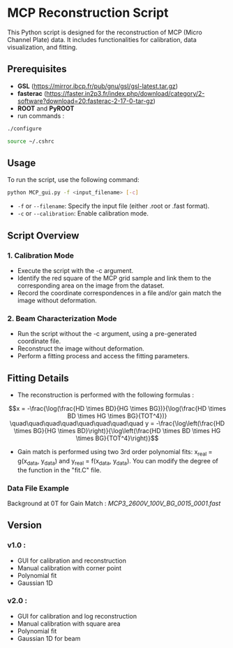 # MCP Reconstruction Script

This Python script is designed for the reconstruction of MCP (Micro Channel Plate) data. It includes functionalities for calibration, data visualization, and fitting.

## Prerequisites

- **GSL** (https://mirror.ibcp.fr/pub/gnu/gsl/gsl-latest.tar.gz)
- **fasterac** (https://faster.in2p3.fr/index.php/download/category/2-software?download=20:fasterac-2-17-0-tar-gz)
- **ROOT** and **PyROOT**
- run commands :

```bash
./configure
```

```bash
source ~/.cshrc
```
## Usage

To run the script, use the following command:

```bash
python MCP_gui.py -f <input_filename> [-c]
```

 
- `-f` or `--filename`: Specify the input file (either .root or .fast format). 
- `-c` or `--calibration`: Enable calibration mode.
## Script Overview

### 1. Calibration Mode
- Execute the script with the -c argument.
- Identify the red square of the MCP grid sample and link them to the corresponding area on the image from the dataset.
- Record the coordinate correspondences in a file and/or gain match the image without deformation.

### 2. Beam Characterization Mode
- Run the script without the -c argument, using a pre-generated coordinate file.
- Reconstruct the image without deformation.
- Perform a fitting process and access the fitting parameters.

## Fitting Details
- The reconstruction is performed with the following formulas : 
```math 
x = -\frac{\log(\frac{HD \times BD}{HG \times BG})}{\log(\frac{HD \times BD \times HG \times BG}{TOT^4})}
\quad\quad\quad\quad\quad\quad\quad\quad
 y = -\frac{\log\left(\frac{HD \times BG}{HG \times BD}\right)}{\log\left(\frac{HD \times BD \times HG \times BG}{TOT^4}\right)}
 ```

- Gain match is performed using two 3rd order polynomial fits: x<sub>real</sub> = g(x<sub>data</sub>, y<sub>data</sub>) and y<sub>real</sub> = f(x<sub>data</sub>, y<sub>data</sub>). You can modify the degree of the function in the "fit.C" file. 

### Data File Example
Background at 0T for Gain Match : *MCP3_2600V_100V_BG_0015_0001.fast*


## Version 
### v1.0 : 
- GUI for calibration and reconstruction
- Manual calibration with corner point
- Polynomial fit
- Gaussian 1D

### v2.0 : 
- GUI for calibration and log reconstruction
- Manual calibration with square area
- Polynomial fit
- Gaussian 1D for beam